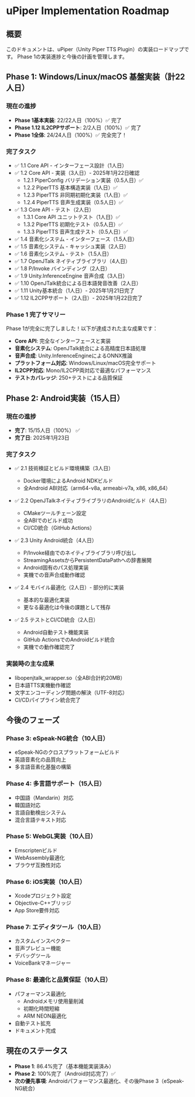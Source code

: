 # uPiper Implementation Roadmap

## 概要

このドキュメントは、uPiper（Unity Piper TTS Plugin）の実装ロードマップです。
Phase 1の実装進捗と今後の計画を管理します。

## Phase 1: Windows/Linux/macOS 基盤実装（計22人日）

### 現在の進捗
- **Phase 1基本実装**: 22/22人日（100%）✅ 完了
- **Phase 1.12 IL2CPPサポート**: 2/2人日（100%）✅ 完了
- **Phase 1全体**: 24/24人日（100%）✅ 完全完了！

### 完了タスク
- ✅ 1.1 Core API - インターフェース設計（1人日）
- ✅ 1.2 Core API - 実装（3人日）- 2025年1月22日確認
  - 1.2.1 PiperConfig バリデーション実装（0.5人日）✅
  - 1.2.2 PiperTTS 基本構造実装（1人日）✅
  - 1.2.3 PiperTTS 非同期初期化実装（1人日）✅
  - 1.2.4 PiperTTS 音声生成実装（0.5人日）✅
- ✅ 1.3 Core API - テスト（2人日）
  - 1.3.1 Core API ユニットテスト（1人日）✅
  - 1.3.2 PiperTTS 初期化テスト（0.5人日）✅
  - 1.3.3 PiperTTS 音声生成テスト（0.5人日）✅
- ✅ 1.4 音素化システム - インターフェース（1.5人日）
- ✅ 1.5 音素化システム - キャッシュ実装（2人日）
- ✅ 1.6 音素化システム - テスト（1.5人日）
- ✅ 1.7 OpenJTalk ネイティブライブラリ（4人日）
- ✅ 1.8 P/Invoke バインディング（2人日）
- ✅ 1.9 Unity.InferenceEngine 音声合成（3人日）
- ✅ 1.10 OpenJTalk統合による日本語発音改善（2人日）
- ✅ 1.11 Unity基本統合（1人日）- 2025年1月21日完了
- ✅ 1.12 IL2CPPサポート（2人日）- 2025年1月22日完了

### Phase 1 完了サマリー

Phase 1が完全に完了しました！以下が達成された主な成果です：

- **Core API**: 完全なインターフェースと実装
- **音素化システム**: OpenJTalk統合による高精度日本語処理
- **音声合成**: Unity.InferenceEngineによるONNX推論
- **プラットフォーム対応**: Windows/Linux/macOS完全サポート
- **IL2CPP対応**: Mono/IL2CPP両対応で最適なパフォーマンス
- **テストカバレッジ**: 250+テストによる品質保証

## Phase 2: Android実装（15人日）

### 現在の進捗
- **完了**: 15/15人日（100%） ✅
- **完了日**: 2025年1月23日

### 完了タスク
- ✅ 2.1 技術検証とビルド環境構築（3人日）
  - Docker環境によるAndroid NDKビルド
  - 全Android ABI対応（arm64-v8a, armeabi-v7a, x86, x86_64）
  
- ✅ 2.2 OpenJTalkネイティブライブラリのAndroidビルド（4人日）
  - CMakeツールチェーン設定
  - 全ABIでのビルド成功
  - CI/CD統合（GitHub Actions）

- ✅ 2.3 Unity Android統合（4人日）
  - P/Invoke経由でのネイティブライブラリ呼び出し
  - StreamingAssetsからPersistentDataPathへの辞書展開
  - Android固有のパス処理実装
  - 実機での音声合成動作確認

- ✅ 2.4 モバイル最適化（2人日）- 部分的に実装
  - 基本的な最適化実装
  - 更なる最適化は今後の課題として残存

- ✅ 2.5 テストとCI/CD統合（2人日）
  - Android自動テスト機能実装
  - GitHub ActionsでのAndroidビルド統合
  - 実機での動作確認完了

### 実装時の主な成果
- libopenjtalk_wrapper.so（全ABI合計約20MB）
- 日本語TTS実機動作確認
- 文字エンコーディング問題の解決（UTF-8対応）
- CI/CDパイプライン統合完了

## 今後のフェーズ

### Phase 3: eSpeak-NG統合（10人日）
- eSpeak-NGのクロスプラットフォームビルド
- 英語音素化の品質向上
- 多言語音素化基盤の構築

### Phase 4: 多言語サポート（15人日）
- 中国語（Mandarin）対応
- 韓国語対応
- 言語自動検出システム
- 混合言語テキスト対応

### Phase 5: WebGL実装（10人日）
- Emscriptenビルド
- WebAssembly最適化
- ブラウザ互換性対応

### Phase 6: iOS実装（10人日）
- Xcodeプロジェクト設定
- Objective-C++ブリッジ
- App Store要件対応

### Phase 7: エディタツール（10人日）
- カスタムインスペクター
- 音声プレビュー機能
- デバッグツール
- VoiceBankマネージャー

### Phase 8: 最適化と品質保証（10人日）
- パフォーマンス最適化
  - Androidメモリ使用量削減
  - 初期化時間短縮
  - ARM NEON最適化
- 自動テスト拡充
- ドキュメント完成

## 現在のステータス

- **Phase 1**: 86.4%完了（基本機能実装済み）
- **Phase 2**: 100%完了（Android対応完了）✅
- **次の優先事項**: Androidパフォーマンス最適化、その後Phase 3（eSpeak-NG統合）